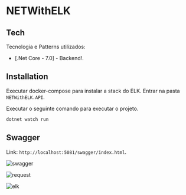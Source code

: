 # NETWithELK

## Tech

Tecnologia e Patterns utilizados:

- [.Net Core - 7.0] - Backend!.

## Installation

Executar docker-compose para instalar a stack do ELK.
Entrar na pasta  `NETWithELK.API`.

Executar o seguinte comando para executar o projeto.

```sh
dotnet watch run
```
## Swagger

Link: `http://localhost:5081/swagger/index.html`.

![swagger](https://github.com/almeidaluan/AweSomeShopOrders/assets/12695598/575f6852-1f92-47b9-ae6f-a6e3721a5834)

![request](https://github.com/almeidaluan/AweSomeShopOrders/assets/12695598/fdd89480-7a5d-4ab8-8343-7fbc3b46942a)

![elk](https://github.com/almeidaluan/AweSomeShopOrders/assets/12695598/5d8394b9-b8b1-418f-9056-4d563dc3fe2e)

